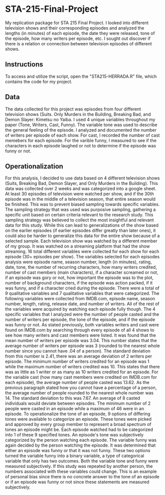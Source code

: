 # STA-215-Final-Project
My replication package for STA 215 Final Project. I looked into different television shows and their corresponding episodes and analyzed the lengths (in minutes) of each episode, the date they were released, tone of the episode, how many writers per episode, etc. I sought out discover if there is a relation or connection between television episodes of different shows.

## **Instructions**
To access and utilize the script, open the "STA215-HERRADA.R" file, which contains the code for my project. 

## **Data**
The data collected for this project was episodes from four different television shows (Suits. Only Murders in the Building, Breaking Bad, and Demon Slayer: Kimetsu no Yaiba. I used 4 unique variables throughout my paper (Tone, Writers, Cast, Funny). The variable tone was used to describe the general feeling of the episode. I analyzed and documented the number of writers per episode of each show. For cast, I recorded the number of cast memebers for each episode. For the varible funny, I measured to see if the characters in each episode laughed or not to determine if the episode was funny or not. 

## **Operationalization**
For this analysis, I decided to use data based on 4 different television shows (Suits, Breaking Bad, Demon Slayer, and Only Murders in the Building). This data was collected over 2 weeks and was categorized into a google sheet. At least 30 episodes of television were watched per show, and if the 30th episode was in the middle of a television season, that entire season would be finished. This was to prevent biased sampling towards specific variables. The sampling strategy that was used was purposive sampling, gathering a specific unit based on certain criteria relevant to the research study. This sampling strategy was believed to collect the most insightful and relevant data for this study. While this can lead to generalizations of the show based on the earlier episodes (if earlier episodes differ greatly than later ones), it could also be harder to generalize this data for the entire show because of a selected sample. 
	Each television show was watched by a different member of my group. It was watched on a streaming platform that had the show streaming. 16 total different variables were collected for each show for each episode (30+ episodes per show). The variables selected for each episodes analysis were episode name, season number, length (in minutes), rating, date, tone, the number of recurring characters, how many writers credited, number of cast members (main characters), if a character screamed or not, if an episode was gory or not, how important the episode was to the plot, number of background characters, if the episode was action packed, if it was funny, and if a character cried during the episode. There were a total of 9 qualitative variables and 7 qualitative variables that were categorized. The following variables were collected from IMDB.com, episode name, season number, length, rating, release date, and number of writers. All of the rest of the variables were acquired by watching each episode fully though. 
The 4 specific variables that I analyzed were the number of people casted and the number of writers per episode, the tone of the episode, and if the episode was funny or not. 
As stated previously, both variables writers and cast were found on IMDB.com by searching through every episode of all 4 shows to see how many writers and cast members were listed. It was found that the mean number of writers per episode was 3.04. This number states that the average number of writers per episode was 3 (rounded to the nearest whole number since you cannot have .04 of a person). The standard deviation from this number is 2.41, there was an average deviation of 2 writers per episode. The minimum number of writers credited for an episode was 1 while the maximum number of writers credited was 10. This states that there was as little as 1 writer or as many as 10 writers credited for an episode. 
For the variable cast (how many cast members were credited on IMDB.com for each episode), the average number of people casted was 13.62. As the previous paragraph stated how you cannot have a percentage of a person, the average number of people rounded to the nearest whole number was 14. The standard deviation to this was 7.67. An average of 8 casted individuals would deviate between episodes. The minimum number of 2 people were casted in an episode while a maximum of 46 were in an episode. 
To operationalize the tone of an episode, 9 options of differing tones were available to categorize an episode. These tones were picked and approved by every group member to represent a broad spectrum of tones an episode might be. Each episode watched had to be categorized into 1 of these 9 specified tones. An episode's tone was subjectively categorized by the person watching each episode. 
The variable funny was again decided by the person watching the episode. It was determined that either an episode was funny or that it was not funny. These two options turned the variable funny into a binary variable, a type of categorical variable that only has two outcomes. 
Both the variable tone and funny were measured subjectively. If this study was repeated by another person, the numbers associated with these variables could change. This is an example of personal bias since there is no concrete answer to the tone of an episode or if an episode was funny or not since these statements are measured subjectively. 
